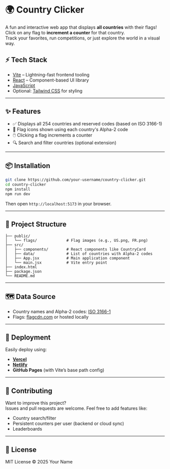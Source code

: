 # 🌍 Country Clicker

A fun and interactive web app that displays **all countries** with their flags!  
Click on any flag to **increment a counter** for that country.  
Track your favorites, run competitions, or just explore the world in a visual way.

## ⚡ Tech Stack

- [Vite](https://vitejs.dev/) – Lightning-fast frontend tooling
- [React](https://react.dev/) – Component-based UI library
- [JavaScript](https://developer.mozilla.org/en-US/docs/Web/JavaScript)
- Optional: [Tailwind CSS](https://tailwindcss.com/) for styling

---

## ✨ Features

- ✅ Displays all 254 countries and reserved codes (based on ISO 3166-1)
- 🏁 Flag icons shown using each country's Alpha-2 code
- 🖱️ Clicking a flag increments a counter
- 🔍 Search and filter countries (optional extension)

---

## 📦 Installation

```bash
git clone https://github.com/your-username/country-clicker.git
cd country-clicker
npm install
npm run dev
```

Then open `http://localhost:5173` in your browser.

---

## 📁 Project Structure

```
├── public/
│   └── flags/             # Flag images (e.g., US.png, FR.png)
├── src/
│   ├── components/        # React components like CountryCard
│   ├── data/              # List of countries with Alpha-2 codes
│   ├── App.jsx            # Main application component
│   └── main.jsx           # Vite entry point
├── index.html
├── package.json
└── README.md
```

---

## 🗺️ Data Source

- Country names and Alpha-2 codes: [ISO 3166-1](https://www.iso.org/iso-3166-country-codes.html)
- Flags: [flagcdn.com](https://flagcdn.com/) or hosted locally

---

## 🚀 Deployment

Easily deploy using:

- **[Vercel](https://vercel.com/)** 
- **[Netlify](https://www.netlify.com/)** 
- **GitHub Pages** (with Vite’s base path config)

---

## 🤝 Contributing

Want to improve this project?  
Issues and pull requests are welcome. Feel free to add features like:

- Country search/filter
- Persistent counters per user (backend or cloud sync)
- Leaderboards

---

## 📄 License

MIT License © 2025 Your Name
